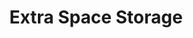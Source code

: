---
title: "Extra Space Storage"
url: /chandler/extra-space-storage-west-chandler-boulevard/
shop: storage rental
---